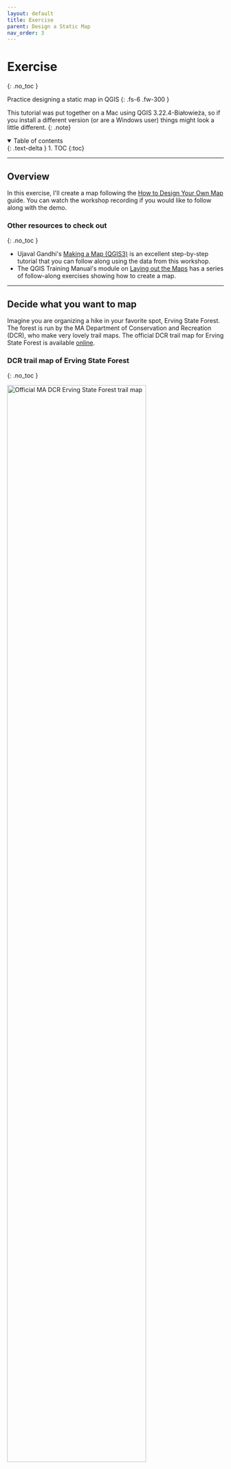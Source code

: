 ```yaml
---
layout: default
title: Exercise
parent: Design a Static Map
nav_order: 3
---
```


# Exercise
{: .no_toc }

Practice designing a static map in QGIS
{: .fs-6 .fw-300 }

This tutorial was put together on a Mac using QGIS 3.22.4-Białowieża, so if you install a different version (or are a Windows user) things might look a little different.
{: .note}

<details open markdown="block">
  <summary>
    Table of contents
  </summary>
  {: .text-delta }
1. TOC
{:toc}
</details>

---

## Overview

In this exercise, I'll create a map following the [How to Design Your Own Map](./map-design.html#how-to-design-your-own-map) guide. You can watch the workshop recording if you would like to follow along with the demo.

### Other resources to check out
{: .no_toc }

* Ujaval Gandhi's [Making a Map (QGIS3)](https://www.qgistutorials.com/en/docs/3/making_a_map.html) is an excellent step-by-step tutorial that you can follow along using the data from this workshop.
* The QGIS Training Manual's module on [Laying out the Maps](https://docs.qgis.org/3.28/en/docs/training_manual/map_composer/index.html) has a series of follow-along exercises showing how to create a map.

---
## Decide what you want to map

Imagine you are organizing a hike in your favorite spot, Erving State Forest. The forest is run by the MA Department of Conservation and Recreation (DCR), who make very lovely trail maps. The official DCR trail map for Erving State Forest is available [online](https://www.mass.gov/locations/erving-state-forest).

### DCR trail map of Erving State Forest
{: .no_toc }

<img src="media/erving_state_forest_trailmap.PNG" alt="Official MA DCR Erving State Forest trail map" width="80%">

There are some things about this map that you’d like to change to make it easier for you and your companions to navigate the intricate trail system in the park.

You want to:
* Zoom in to one section of the forest
* Add more detailed topographic contour lines
* Use color to highlight the specific trails you’ll be hiking
* Use custom symbols to mark points of interest

### Step 1. Determine the scope and focus of the map
{: .no_toc }

<br>
**Q: What kind of information will the map show?**
<br>You'll need the official DCR trails and points of interest, elevation contours, major roads, the boundaries of the state forest, and an outline of Massachusetts to show where the park is located.

**Q: Who is your intended audience?**
<br>Your hiking companions - this isn't an official map, just something fun.

**Q: How will the map be shared - as an image, PDF, printout, etc.?**
<br>You'll print out copies of the map so that your hiking buddies can reference them without needing to use their cell phones. You should save the map as a PDF so you can print it.

**Q: What scale is appropriate for this topic?**
<br>The map should be zoomed in to the specific trails you'll be following. The official DCR map is at a smaller scale (i.e. it's more zoomed out) than you'd like.

### Step 2: Get the Data
{: .no_toc }

Now that you know what you want to map, you'll need to find the data. Since the map I'm creating is about park and trails managed by the Massachusetts Department of Conservation and Recreation, it makes sense to look for the data on the state's GIS portal, [MassGIS](https://www.mass.gov/orgs/massgis-bureau-of-geographic-information). Additional helpful data can be found on [Natural Earth](https://www.naturalearthdata.com/).

[Get the trail map data pack](https://github.com/umass-gis/workshops/blob/main/content/static-map/data/trailmap_datapack_march2023.zip){: .btn .btn-primary}

This link will take you to a page on GitHub. Click the `download` button to save it to your computer.

If you prefer to work with the original (state-wide) datasets, these are the MassGIS layers I used to make the data pack:

* [DCR trails and points of interest](https://www.mass.gov/info-details/massgis-data-department-of-conservation-and-recreation-roads-trails)
* [Elevation contours (1:5,000)](https://www.mass.gov/info-details/massgis-data-elevation-contours-15000)
* [Major roads](https://www.mass.gov/info-details/massgis-data-massachusetts-department-of-transportation-massdot-roads)
* [Boundaries of the state forest](https://www.mass.gov/info-details/massgis-data-protected-and-recreational-openspace)

And this layer is from Natural Earth's large-scale (1:10m) cultural data, admin level 1 (states and provinces):

* [Outline of Massachusetts](https://www.naturalearthdata.com/downloads/10m-cultural-vectors/)

---
## Style the data in the map viewer

### Step 3: Decide on color and symbology
{: .no_toc }

After unzipping and adding the shapefiles to QGIS, the hard part begins! Your task is to use all your hard-earned QGIS skills to change the way the data look to reflect their importance.

![initial map](media/initial_map.png "What QGIS looks like after adding all the data to the map session")

**Quick tips:**
* Add a free basemap (I recommend the **QuickMapServices plugin**) to help situate your viewer.
* Open each layers' attribute tables to find out what data they contain. Which of these fields might be useful for styling the way the layer looks?
* Play around with different symbology schemes: single symbol, categorized, graduated, rule-based.
* Use transparency to decrease the visibility of less important layers.
* Use custom SVG markers for your point data to make it more unique (I recommend the **Resource Sharing plugin** and the package called **Mapbox's Maki Icons**)

![styled map](media/styled_map_2.png "A preliminary map after adjusting color, symbology, and custom SVG markers")

### Step 4: Decide on fonts and use labels to highlight important features
{: .no_toc }

All facets of labels can be adjusted in the `Labels` menu. These are the submenus I like to experiment with:
* **Text**: where to change the Font, Style, Size, and Color
* **Buffer**: enabling a buffer draws a white (or other color of your choice) blob behind the text, which can help the text stand out from the background
* **Shadow**: sometimes a drop shadow does a better job of helping your text stand out
* **Placement**: use the "Curved" mode for wavy lines, like roads or rivers; you can also change allowed positions and offset from the feature
* **Rendering**: in the section "Feature options", the "Merge connected lines to avoid duplicate labels" is helpful for layers like our trails data that have lots of line segments for each trail

![labels menu](media/labels_menu.png "The Labels menu for a feature layer")

What if your labels overlap another feature in the map? Open the *overlapped feature's label menu* and select "Blocking" from the drop-down menu, then increase the obstacle weight. The higher the weight, the less likely labels from another feature will overlap it.

![obstacle weight](media/blocking.png "Setting the obstacle weight for an overlapped feature")

Ta da! We now have a preliminary map with fun colors, symbology that helps the reader understand some features as more important, and labels for important trails.

![map with labels](media/map_with_labels_2.png "The preliminary map, now with labels added to my favorite trail and the main road to get to the parking area")

---
## Compose the map in Print Layout

### Step 5: Launch Print Layout
{: .no_toc }

Create a new map:
* Open the Layout Manager (Project > Layout Manager)
* Click "Create"
* Enter a name for your new map layout, then click "OK"

You can create as many different layouts as you like in each QGIS project. Return to the Layout Manager anytime you want to open or create a different layout.
{: .note}

Set the page size:
* In the panel on the right, navigate to the "Item Properties" tab
* Change the size to a default option (like "Letter" for the US standard 8.5" x 11") or select "Custom" and set your own measurements.

### Step 6: Add the map frame and important elements
{: .no_toc }

These are the buttons I use most often when creating a map in QGIS:

![buttons for adding map elements](media/map_buttons_2.png "Explanation of the buttons along the left side of the QGIS Print Layout")

To add the map frame, click the `Add Map` button and draw a rectangle on the canvas where you want the map frame to go. The map you were working on automatically loads in the frame.

![adding the map frame](media/add_map.png "Print Layout after adding the map frame")

**Quick tips:**
* If you select an element and open the "Item Properties" tab, there are endless things you can change about the item. For maps, this includes the CRS, a grid, a frame outline.
* Checking the option for `Lock layers` prevents any changes you make in QGIS from updating in your map layout. **Use this feature often and wisely**.

As you begin adding the map frame and other elements, remember to position them to maximize optical center and natural eye movement. Elements you might want to add:

* Title
* Scale   
* Direction       
* Legend             
* Data sources    
* Locator or inset maps

![adding other map elements](media/map_with_elements.png "Print Layout after adding other map elements")


---
## Assess and revise

### Step 7: Honestly assess your map
{: .no_toc }

Ask yourself these questions:
* Is it easy to identify important information?
* Is the layout balanced?
* Does the map take into account optical center and natural eye movement?
* Is it accessible?
* Does it abide by the Cartography Code of Ethics?

If you answer "no" or even "I'm not sure" to any of these questions, think of how you might make changes to improve the map. If in doubt, ask a friend or colleague to take a look and share their feedback.

### Step 8: Export the map
{: .no_toc }

In the top menu bar, click one of the buttons for `Export as image`, `Export as SVG`, or `Export as PDF`.

![exported map](media/map_export.jpg "Final map exported as a JPG from the Print Layout")

### Step 9: Revel in your new map
{: .no_toc }

Congratulations! Click the URL on the GitHub Pages site and check out your web map!
